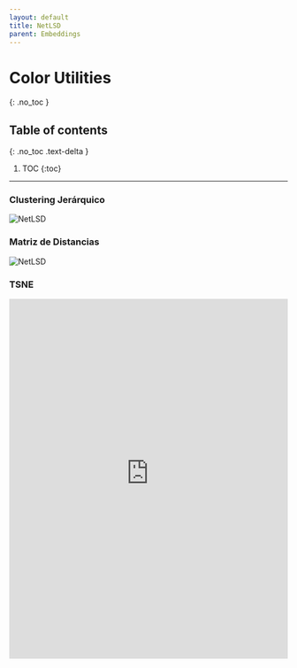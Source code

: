```yaml
---
layout: default
title: NetLSD
parent: Embeddings
---
```


# Color Utilities
{: .no_toc }

## Table of contents
{: .no_toc .text-delta }

1. TOC
{:toc}

---

### Clustering Jerárquico
![NetLSD](https://raw.githubusercontent.com/roicort/TesisGraphlets/master/embeddings/results/NetLSD_dendrogram.svg)
### Matriz de Distancias
![NetLSD](https://raw.githubusercontent.com/roicort/TesisGraphlets/master/embeddings/distance/NetLSD.png)

### TSNE

<style>
    iframe{
    border: none;
    }
</style>
<iframe
    width="100%"
    height="650px"
    src="https://raw.githubusercontent.com/roicort/TesisGraphlets/master/embeddings/results/TSNE-NetLSD.html">
</iframe>
